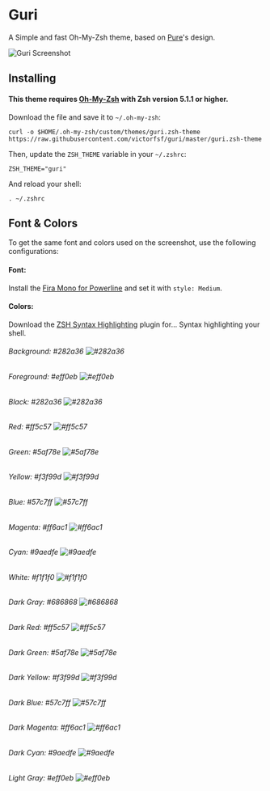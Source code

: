 # Guri

A Simple and fast Oh-My-Zsh theme, based on [Pure](https://github.com/sindresorhus/pure)'s design.

![Guri Screenshot](https://github.com/victorfsf/guri/raw/master/screenshot.png)

## Installing

#### This theme requires [Oh-My-Zsh](https://github.com/robbyrussell/oh-my-zsh) with Zsh version 5.1.1 or higher.

Download the file and save it to `~/.oh-my-zsh`:
```
curl -o $HOME/.oh-my-zsh/custom/themes/guri.zsh-theme https://raw.githubusercontent.com/victorfsf/guri/master/guri.zsh-theme
```

Then, update the `ZSH_THEME` variable in your `~/.zshrc`:
```
ZSH_THEME="guri"
```

And reload your shell:
```
. ~/.zshrc
```

## Font & Colors

To get the same font and colors used on the screenshot, use the following configurations:

#### Font:

Install the [Fira Mono for Powerline](https://github.com/powerline/fonts/) and set it with `style: Medium`.

#### Colors:

Download the [ZSH Syntax Highlighting](https://github.com/zsh-users/zsh-syntax-highlighting) plugin for... Syntax highlighting your shell.

###### Background: #282a36 ![#282a36](https://placehold.it/15/282a36/000000?text=+)
###### Foreground: #eff0eb ![#eff0eb](https://placehold.it/15/eff0eb/000000?text=+)
###### Black: #282a36 ![#282a36](https://placehold.it/15/282a36/000000?text=+)
###### Red: #ff5c57 ![#ff5c57](https://placehold.it/15/ff5c57/000000?text=+)
###### Green: #5af78e ![#5af78e](https://placehold.it/15/5af78e/000000?text=+)
###### Yellow: #f3f99d ![#f3f99d](https://placehold.it/15/f3f99d/000000?text=+)
###### Blue: #57c7ff ![#57c7ff](https://placehold.it/15/57c7ff/000000?text=+)
###### Magenta: #ff6ac1 ![#ff6ac1](https://placehold.it/15/ff6ac1/000000?text=+)
###### Cyan: #9aedfe ![#9aedfe](https://placehold.it/15/9aedfe/000000?text=+)
###### White: #f1f1f0 ![#f1f1f0](https://placehold.it/15/f1f1f0/000000?text=+)
###### Dark Gray: #686868 ![#686868](https://placehold.it/15/686868/000000?text=+)
###### Dark Red: #ff5c57 ![#ff5c57](https://placehold.it/15/ff5c57/000000?text=+)
###### Dark Green: #5af78e ![#5af78e](https://placehold.it/15/5af78e/000000?text=+)
###### Dark Yellow: #f3f99d ![#f3f99d](https://placehold.it/15/f3f99d/000000?text=+)
###### Dark Blue: #57c7ff ![#57c7ff](https://placehold.it/15/57c7ff/000000?text=+)
###### Dark Magenta: #ff6ac1 ![#ff6ac1](https://placehold.it/15/ff6ac1/000000?text=+)
###### Dark Cyan: #9aedfe ![#9aedfe](https://placehold.it/15/9aedfe/000000?text=+)
###### Light Gray: #eff0eb ![#eff0eb](https://placehold.it/15/eff0eb/000000?text=+)
